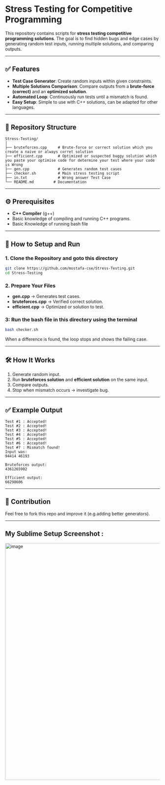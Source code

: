 # Stress Testing for Competitive Programming

This repository contains scripts for **stress testing competitive programming solutions**. The goal is to find hidden bugs and edge cases by generating random test inputs, running multiple solutions, and comparing outputs.

---

## ✅ Features

* **Test Case Generator**: Create random inputs within given constraints.
* **Multiple Solutions Comparison**: Compare outputs from a **brute-force (correct)** and an **optimized solution**.
* **Automated Loop**: Continuously run tests until a mismatch is found.
* **Easy Setup**: Simple to use with C++ solutions, can be adapted for other languages.

---

## 📂 Repository Structure

```
Stress-Testing/
│
├── bruteforces.cpp     # Brute-force or correct solution which you create a naive or always corret solution
├── efficient.cpp       # Optimized or suspected buggy solution which you paste your optimise code for determine your test where your code is Wrong
├── gen.cpp             # Generates random test cases
├── checker.sh          # Main stress testing script
├── in.txt              # Wrong answer Test Case 
└── README.md         # Documentation
```

---

## ⚙️ Prerequisites

* **C++ Compiler** (g++)
* Basic knowledge of compiling and running C++ programs.
* Basic Knowledge of running bash file

---

## 🚀 How to Setup and Run

### 1. Clone the Repository and goto this directory

```bash
git clone https://github.com/mostafa-cse/Stress-Testing.git
cd Stress-Testing
```

### 2. Prepare Your Files

* **gen.cpp** → Generates test cases.
* **bruteforces.cpp** → Verified correct solution.
* **efficient.cpp** → Optimized or solution to test.

### 3: Run the bash file in this directory using the terminal

```bash
bash checker.sh
```

When a difference is found, the loop stops and shows the failing case.

---

## 🛠 How It Works

1. Generate random input.
2. Run **bruteforces solution** and **efficient solution** on the same input.
3. Compare outputs.
4. Stop when mismatch occurs → investigate bug.

---

## ✅ Example Output

```
Test #1 : Accepted!
Test #2 : Accepted!
Test #3 : Accepted!
Test #4 : Accepted!
Test #5 : Accepted!
Test #6 : Accepted!
Test #7 : Mismatch found!
Input was:
94414 46193

Bruteforces output:
4361265902

Efficient output:
66298606
```

---

## 🔗 Contribution

Feel free to fork this repo and improve it (e.g.adding better generators).

---
## My Sublime Setup Screenshot :
<img width="1366" height="768" alt="image" src="https://github.com/user-attachments/assets/9681ba39-e151-45e1-b96a-6a16b723fe75" />



